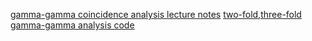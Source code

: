 
[gamma-gamma coincidence analysis lecture notes](gamma-gamma.ipynb)
[two-fold,three-fold gamma-gamma analysis code](https://github.com/zhihuanli/gamma-gamma-coincidence-analysis/tree/master/prompt%20gg)
